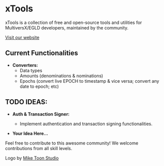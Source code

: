 # xTools

xTools is a collection of free and open-source tools and utilities for MultiversX/EGLD developers, maintained by the community.

[Visit our website](https://www.multiversx.tools)


## Current Functionalities

- **Converters:**
  - Data types
  - Amounts (denominations & nominations)
  - Epochs (convert live EPOCH to timestamp & vice versa; convert any date to epoch; etc)

## TODO IDEAS:

- **Auth & Transaction Signer:**
  - Implement authentication and transaction signing functionalities.

- **Your Idea Here...**

Feel free to contribute to this awesome community! We welcome contributions from all skill levels.

Logo by [Mike Toon Studio](https://www.miketoonstudio.com/#)
